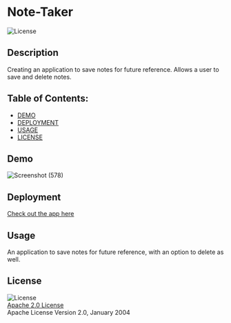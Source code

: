 # Note-Taker
  ![License](https://img.shields.io/badge/License-Apache_2.0-blue.svg)

  ## Description
  Creating an application to save notes for future reference. Allows a user to save and delete notes.

  ## Table of Contents:
  * [DEMO](#demo) 
  * [DEPLOYMENT](#deployment)  
  * [USAGE](#usage)
  * [LICENSE](#license)  

  ## Demo
![Screenshot (578)](https://user-images.githubusercontent.com/96558916/154822739-0bc7c54f-c880-44b7-be95-9eeefd028626.png)


  ## Deployment
  [Check out the app here](https://safe-ridge-40860.herokuapp.com/notes)

  ## Usage

  An application to save notes for future reference, with an option to delete as well.

  ## License

  ![License](https://img.shields.io/badge/License-Apache_2.0-blue.svg)  
  [Apache 2.0 License](https://opensource.org/licenses/Apache-2.0)  
  Apache License
      Version 2.0, January 2004
